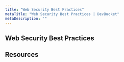 ```yaml
---
title: "Web Security Best Practices"
metaTitle: "Web Security Best Practices | DevBucket"
metaDescription: ""
---
```


## Web Security Best Practices

## Resources
